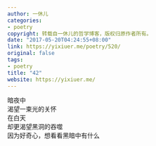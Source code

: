 ```yaml
---
author: 一休儿
categories:
- poetry
copyright: 转载自一休儿的哲学博客，版权归原作者所有。
date: "2017-05-20T04:24:55+08:00"
link: https://yixiuer.me/poetry/520/
original: false
tags:
- poetry
title: "42"
website: https://yixiuer.me/
---
```


暗夜中  
渴望一束光的关怀  
在白天  
却更渴望黑洞的吞噬  
因为好奇心，想看看黑暗中有什么
